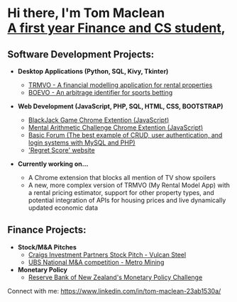 <h1>Hi there, I'm Tom Maclean <br/><a href="https://www.linkedin.com/in/tom-maclean-23ab1530a/">A first year Finance and CS student</a>, </h1>

<h2>Software Development Projects:</h2>

- <b>Desktop Applications (Python, SQL, Kivy, Tkinter)</b>
  - [TRMVO - A financial modelling application for rental properties](https://github.com/Tom4257644/TRMVO/blob/main/README.md)
  - [BOEVO - An arbitrage identifier for sports betting](https://github.com/Tom4257644/BOEVO/blob/main/README.md)

- <b>Web Development (JavaScript, PHP, SQL, HTML, CSS, BOOTSTRAP) </b>
  - [BlackJack Game Chrome Extention (JavaScript)](https://github.com/Tom4257644/blackjackChromeExtension/blob/main/README.md)
  - [Mental Arithmetic Challenge Chrome Extention (JavaScript)](https://github.com/Tom4257644/MAC-Chrome/blob/main/README.md)
  - [Basic Forum (The best example of CRUD, user authentication, and login systems with MySQL and PHP)](https://github.com/Tom4257644/HomeworkForum/blob/main/README.md)
  - ['Regret Score' website](https://github.com/Tom4257644/RegretScore/blob/main/README.md)
- <b>Currently working on... </b>
  - A Chrome extension that blocks all mention of TV show spoilers
  - A new, more complex version of TRMVO (My Rental Model App) with a rental pricing estimator, support for other property types, and potential integration of APIs for housing prices and live dynamically updated economic data
 
<h2>Finance Projects:</h2>

- <b>Stock/M&A Pitches</b>
  - [Craigs Investment Partners Stock Pitch - Vulcan Steel](https://github.com/Tom4257644/VulcanSteel/blob/main/README.md)
  - [UBS National M&A competition - Metro Mining](https://github.com/Tom4257644/UBS-Competition-2024/blob/main/README.md)
- <b>Monetary Policy</b>
  - [Reserve Bank of New Zealand's Monetary Policy Challenge](https://github.com/Tom4257644/RBNZ_MPC/blob/main/README.md)


Connect with me:
https://www.linkedin.com/in/tom-maclean-23ab1530a/


